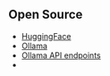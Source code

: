 
## Open Source

- [HuggingFace](https://huggingface.co/models)
- [Ollama](https://ollama.com/search)
- [Ollama API endpoints](https://github.com/ollama/ollama/blob/main/docs/api.md)
- 
